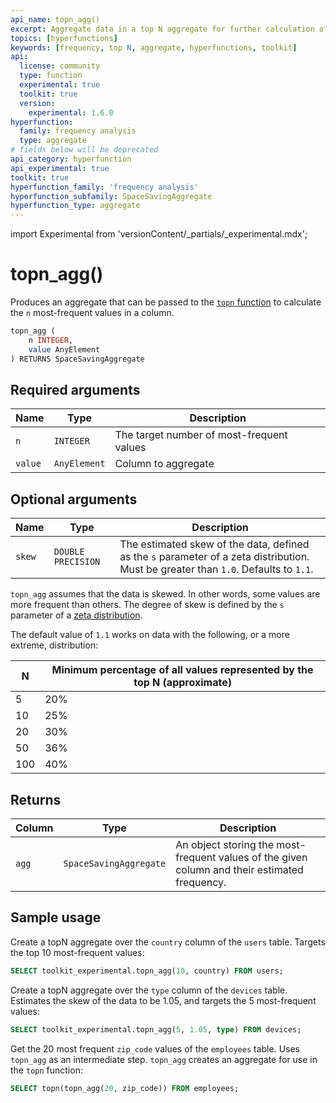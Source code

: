 ```yaml
---
api_name: topn_agg()
excerpt: Aggregate data in a top N aggregate for further calculation of most frequent values
topics: [hyperfunctions]
keywords: [frequency, top N, aggregate, hyperfunctions, toolkit]
api:
  license: community
  type: function
  experimental: true
  toolkit: true
  version:
    experimental: 1.6.0
hyperfunction:
  family: frequency analysis
  type: aggregate
# fields below will be deprecated
api_category: hyperfunction
api_experimental: true
toolkit: true
hyperfunction_family: 'frequency analysis'
hyperfunction_subfamily: SpaceSavingAggregate
hyperfunction_type: aggregate
---
```


import Experimental from 'versionContent/_partials/_experimental.mdx';

# topn_agg() <tag type="toolkit" content="Toolkit" /><tag type="experimental" content="Experimental" />

Produces an aggregate that can be passed to the [`topn` function][topn] to
calculate the `n` most-frequent values in a column.

```sql
topn_agg (
    n INTEGER,
    value AnyElement
) RETURNS SpaceSavingAggregate
```

<Experimental />

## Required arguments

|Name|Type|Description|
|-|-|-|
|`n`|`INTEGER`|The target number of most-frequent values|
|`value`|`AnyElement`|Column to aggregate|

## Optional arguments

|Name|Type|Description|
|-|-|-|
|`skew`|`DOUBLE PRECISION`|The estimated skew of the data, defined as the `s` parameter of a zeta distribution. Must be greater than `1.0`. Defaults to `1.1`.|

`topn_agg` assumes that the data is skewed. In other words, some values are more
frequent than others. The degree of skew is defined by the `s` parameter of a
[zeta distribution][zeta-distribution].

The default value of `1.1` works on data with the following, or a more extreme,
distribution:

|N|Minimum percentage of all values represented by the top N (approximate)|
|-|-|
|5|20%|
|10|25%|
|20|30%|
|50|36%|
|100|40%|

## Returns

|Column|Type|Description|
|-|-|-|
|`agg`|`SpaceSavingAggregate`|An object storing the most-frequent values of the given column and their estimated frequency.|

## Sample usage

Create a topN aggregate over the `country` column of the `users` table. Targets
the top 10 most-frequent values:

```sql
SELECT toolkit_experimental.topn_agg(10, country) FROM users;
```

Create a topN aggregate over the `type` column of the `devices` table. Estimates
the skew of the data to be 1.05, and targets the 5 most-frequent values:

```sql
SELECT toolkit_experimental.topn_agg(5, 1.05, type) FROM devices;
```

Get the 20 most frequent `zip_code` values of the `employees` table. Uses
`topn_agg` as an intermediate step. `topn_agg` creates an aggregate for use in
the `topn` function:

```sql
SELECT topn(topn_agg(20, zip_code)) FROM employees;
```

[topn]: /api/:currentVersion:/hyperfunctions/frequency-analysis/topn/
[zeta-distribution]: https://en.wikipedia.org/wiki/Zeta_distribution
